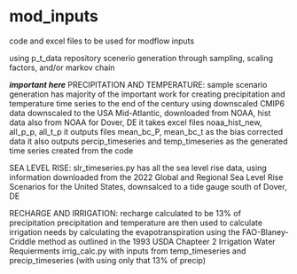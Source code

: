 # mod_inputs
code and excel files to be used for modflow inputs

using p_t_data repository
scenerio generation through sampling, scaling factors, and/or markov chain

***important here***
PRECIPITATION AND TEMPERATURE:
sample scenario generation has majority of the important work for creating precipitation and temperature time series to the end of the century using downscaled CMIP6 data downscaled to the USA Mid-Atlantic, downloaded from NOAA, hist data also from NOAA for Dover, DE
it takes excel files noaa_hist_new, all_p_p, all_t_p
it outputs files mean_bc_P, mean_bc_t as the bias corrected data
it also outputs percip_timeseries and temp_timeseries as the generated time series created from the code


SEA LEVEL RISE:
slr_timeseries.py has all the sea level rise data, using information downloaded from the 2022 Global and Regional Sea Level Rise Scenarios for the United States, downsalced to a tide gauge south of Dover, DE


RECHARGE AND IRRIGATION:
recharge calculated to be 13% of precipitation
precipitation and temperature are then used to calculate irrigation needs by calculating the evapotranspiration using the FAO-Blaney-Criddle method as outlined in the 1993 USDA Chapteer 2 Irrigation Water Requierments
irrig_calc.py with inputs from temp_timeseries and precip_timeseries (with using only that 13% of precip)
